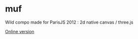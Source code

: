 muf
===

Wild compo made for ParisJS 2012 : 2d native canvas / three.js

[Online version](http://bczy.github.io/muf/)
